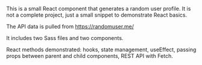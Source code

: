 This is a small React component that generates a random user profile. It is not a complete project, just a small snippet to demonstrate React basics.

The API data is pulled from https://randomuser.me/

It includes two Sass files and two components.

React methods demonstrated: hooks, state management, useEffect, passing props between parent and child components, REST API with Fetch.